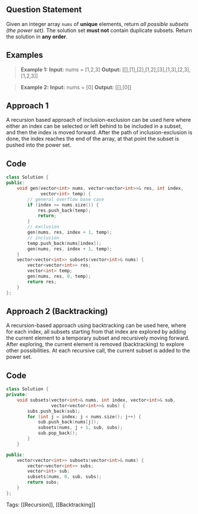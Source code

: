 ## Question Statement
Given an integer array `nums` of **unique** elements, return _all possible subsets (the power set)_.
The solution set **must not** contain duplicate subsets. Return the solution in **any order**.
## Examples
>**Example 1:**
>**Input:** nums = [1,2,3]
>**Output:** [\[],[1],[2],[1,2],[3],[1,3],[2,3],[1,2,3]]

>**Example 2:**
>**Input:** nums = [0]
>**Output:** [\[],[0]]

## Approach 1
A recursion based approach of inclusion-exclusion can be used here where either an index can be selected or left behind to be included in a subset, and then the index is moved forward. After the path of inclusion-exclusion is done, the index reaches the end of the array, at that point the subset is pushed into the power set.
## Code
```cpp
class Solution {
public:
    void gen(vector<int> nums, vector<vector<int>>& res, int index,
             vector<int> temp) {
        // general overflow base case
        if (index >= nums.size()) {
            res.push_back(temp);
            return;
        }
        // exclusion
        gen(nums, res, index + 1, temp);
        // inclusion
        temp.push_back(nums[index]);
        gen(nums, res, index + 1, temp);
    }
    vector<vector<int>> subsets(vector<int>& nums) {
        vector<vector<int>> res;
        vector<int> temp;
        gen(nums, res, 0, temp);
        return res;
    }
};
```

## Approach 2 (Backtracking)
A recursion-based approach using backtracking can be used here, where for each index, all subsets starting from that index are explored by adding the current element to a temporary subset and recursively moving forward. After exploring, the current element is removed (backtracking) to explore other possibilities. At each recursive call, the current subset is added to the power set.
## Code
```cpp
class Solution {
private:
    void subsets(vector<int>& nums, int index, vector<int>& sub,
                 vector<vector<int>>& subs) {
        subs.push_back(sub);
        for (int j = index; j < nums.size(); j++) {
            sub.push_back(nums[j]);
            subsets(nums, j + 1, sub, subs);
            sub.pop_back();
        }
    }

public:
    vector<vector<int>> subsets(vector<int>& nums) {
        vector<vector<int>> subs;
        vector<int> sub;
        subsets(nums, 0, sub, subs);
        return subs;
    }
};
```
Tags: [[Recursion]], [[Backtracking]]